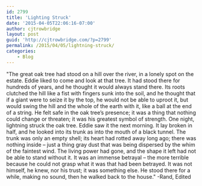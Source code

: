 ```yaml
---
id: 2799
title: 'Lighting Struck'
date: '2015-04-05T22:06:16-07:00'
author: cjtrowbridge
layout: post
guid: 'http://cjtrowbridge.com/?p=2799'
permalink: /2015/04/05/lightning-struck/
categories:
    - Blog
---
```


"The great oak tree had stood on a hill over the river, in a lonely spot on the estate. Eddie liked to come and look at that tree. It had stood there for hundreds of years, and he thought it would always stand there. Its roots clutched the hill like a fist with fingers sunk into the soil, and he thought that if a giant were to seize it by the top, he would not be able to uproot it, but would swing the hill and the whole of the earth with it, like a ball at the end of a string. He felt safe in the oak tree’s presence; it was a thing that nothing could change or threaten; it was his greatest symbol of strength. One night, lightning struck the oak tree. Eddie saw it the next morning. It lay broken in half, and he looked into its trunk as into the mouth of a black tunnel. The trunk was only an empty shell; its heart had rotted away long ago; there was nothing inside – just a thing gray dust that was being dispersed by the whim of the faintest wind. The living power had gone, and the shape it left had not be able to stand without it. It was an immense betrayal – the more terrible because he could not grasp what it was that had been betrayed. It was not himself, he knew, nor his trust; it was something else. He stood there for a while, making no sound, then he walked back to the house." -Rand, Edited